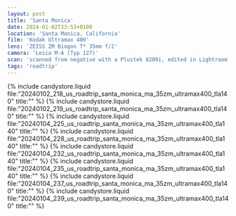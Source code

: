 ```yaml
---
layout: post
title: 'Santa Monica'
date: 2024-01-02T23:53+0100
location: 'Santa Monica, California'
film: 'Kodak Ultramax 400'
lens: 'ZEISS ZM Biogon T* 35mm f/2'
camera: 'Leica M-A (Typ 127)'
scan: 'scanned from negative with a Plustek 8200i, edited in Lightroom'
tags: 'roadtrip'
---
```


{% include candystore.liquid file:"20240102_218_us_roadtrip_santa_monica_ma_35zm_ultramax400_tla140" title:"" %}
{% include candystore.liquid file:"20240102_219_us_roadtrip_santa_monica_ma_35zm_ultramax400_tla140" title:"" %}
{% include candystore.liquid file:"20240104_225_us_roadtrip_santa_monica_ma_35zm_ultramax400_tla140" title:"" %}
{% include candystore.liquid file:"20240104_228_us_roadtrip_santa_monica_ma_35zm_ultramax400_tla140" title:"" %}
{% include candystore.liquid file:"20240104_232_us_roadtrip_santa_monica_ma_35zm_ultramax400_tla140" title:"" %}
{% include candystore.liquid file:"20240104_235_us_roadtrip_santa_monica_ma_35zm_ultramax400_tla140" title:"" %}
{% include candystore.liquid file:"20240104_237_us_roadtrip_santa_monica_ma_35zm_ultramax400_tla140" title:"" %}
{% include candystore.liquid file:"20240104_239_us_roadtrip_santa_monica_ma_35zm_ultramax400_tla140" title:"" %}